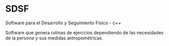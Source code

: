 # SDSF
Software para el Desarrollo y Seguimiento Físico - c++

Software que genera rutinas de ejerccios dependiendo de las necesidades de la persona y sus medidas antropométricas.
